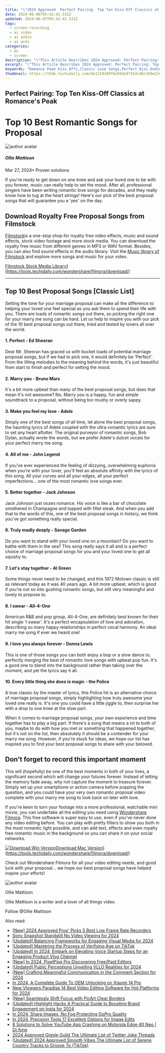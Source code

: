 ```yaml
---
title: "\"2024 Approved  Perfect Pairing  Top Ten Kiss-Off Classics at Romance's Peak\""
date: 2024-06-06T05:42:41.531Z
updated: 2024-06-07T05:42:41.531Z
tags: 
  - screen-recording
  - ai video
  - ai audio
  - ai auto
categories: 
  - ai
  - screen
description: "\"This Article Describes 2024 Approved: Perfect Pairing: Top Ten Kiss-Off Classics at Romance's Peak\""
excerpt: "\"This Article Describes 2024 Approved: Perfect Pairing: Top Ten Kiss-Off Classics at Romance's Peak\""
keywords: "Romance Peak Kiss Offs,Classic Love Songs,Perfect Kiss Endings,Top 10 Heartbreak Hits,Romantic Classics Ending,Best Breakup Tunes,Ultimate Song Goodbyes"
thumbnail: https://thmb.techidaily.com/8e1219109f6e569a973b3c46c3d9e23c1f4eabc6e42aa2cadb4595040f5c4520.jpg
---
```


## Perfect Pairing: Top Ten Kiss-Off Classics at Romance's Peak

# Top 10 Best Romantic Songs for Proposal

![author avatar](https://images.wondershare.com/filmora/article-images/ollie-mattison.jpg)

##### Ollie Mattison

 Mar 27, 2024• Proven solutions

If you're ready to get down on one knee and ask your loved one to be with you forever, music can really help to set the mood. After all, professional singers have been writing romantic love songs for decades, and they really know how to tug at the heart strings! Here's our pick of the best proposal songs that will guarantee you a 'yes' on the day.

## Download Royalty Free Proposal Songs from Filmstock

[Filmstock](https://tools.techidaily.com/wondershare/filmora/download/)is a one-stop shop for royalty free video effects, music and sound effects, stock video footage and more stock media. You can download the royalty free music from different genres in MP3 or WAV format. Besides, you can also find sound effects in the audio library. Visit the [Music library of Filmstock](https://tools.techidaily.com/wondershare/filmora/download/) and explore more songs and music for your video.

[Filmstock Stock Media Library](https://images.wondershare.com/filmora/article-images/Filmstock-stock-media-library-banner.jpg)](https://tools.techidaily.com/wondershare/filmora/download/)

---

## Top 10 Best Proposal Songs \[Classic List\]

Setting the tone for your marriage proposal can make all the difference to helping your loved one feel special as you ask them to spend their life with you. There are loads of romantic songs out there, so picking the right one for your marry me song can be hard. Let us help to inspire you with our pick of the 10 best proposal songs out there, tried and tested by lovers all over the world.

#### 1\. Perfect - Ed Sheeran

Dear Mr. Sheeran has graced us with bucket loads of potential marriage proposal songs, but if we had to pick one, it would definitely be ‘Perfect'. From the lilting melodies to the meaning behind the words, it's just beautiful from start to finish and perfect for setting the mood.

#### 2\. Marry you - Bruno Mars

It's a bit more upbeat than many of the best proposal songs, but does that mean it's not awesome? No. Marry you is a happy, fun and simple soundtrack to a proposal, without being too mushy or overly sappy.

#### 3\. Make you feel my love - Adele

Simply one of the best songs of all time, let alone the best proposal songs, the haunting lyrics of Adele coupled with the ultra-romantic lyrics are sure to set any heart aflutter. The original purveyor of romantic songs, Bob Dylan, actually wrote the words, but we prefer Adele's dulcet vocals for your perfect marry me song.

#### 4\. All of me - John Legend

If you've ever experienced the feeling of dizzying, overwhelming euphoria when you're with your lover, you'll feel an absolute affinity with the lyrics of this song. All your curves and all your edges, all your perfect imperfections… one of the most romantic love songs ever.

#### 5\. Better together - Jack Johnson

Jack Johnson just oozes romance. His voice is like a bar of chocolate smothered in Champagne and topped with fillet steak. And when you add that to the words of this, one of the best proposal songs in history, we think you've got something really special.

#### 6\. Truly madly deeply - Savage Garden

Do you want to stand with your loved one on a mountain? Do you want to bathe with them in the sea? This song really says it all and is a perfect choice of marriage proposal songs for you and your loved one to get all squishy to.

#### 7\. Let's stay together - Al Green

Some things never need to be changed, and this 1972 Motown classic is still as relevant today as it was 40 years ago. A bit more upbeat, which is good if you're not so into gushing romantic songs, but still very meaningful and lovely to propose to.

#### 8\. I swear - All-4-One

American R&B and pop group, All-4-One, are definitely best known for their hit single ‘I swear'. It's a perfect encapsulation of love and adoration, describing so many happy relationships in perfect vocal harmony. An ideal marry me song if ever we heard one!

#### 9\. I love you always forever - Donna Lewis

This is one of those songs you can both enjoy a bop or a slow dance to, perfectly merging the best of romantic love songs with upbeat pop fun. It's a good one to blend into the background rather than taking over the moment, and yet the lyrics say it all.

#### 10\. Every little thing she does is magic - the Police

A true classic by the master of lyrics, this Police hit is an alternative choice of marriage proposal songs, simply highlighting how truly awesome your loved one really is. It's one you could have a little jiggle to, then surprise her with a drop to one knee at the slow part.

When it comes to marriage proposal songs, your own experience and time together has to play a big part. If there's a song that means a lot to both of you, maybe to do with how you met or something that happened together, but it's not on the list, then absolutely it should be a contender for your marry me song. However, if you're stuck for ideas, we hope our list has inspired you to find your best proposal songs to share with your beloved.

## Don't forget to record this important moment

This will (hopefully) be one of the best moments in both of your lives, a significant second which will change your futures forever. Instead of letting the memory fade away, why not capture the moment to treasure forever. Simply set up your smartphone or action camera before popping the question, and you could have your very own romantic proposal video complete with your marry me song to look back on later with love.

If you're keen to turn your footage into a more professional, watchable mini movie, you can undertake all the editing you need using [Wondershare Filmora](https://tools.techidaily.com/wondershare/filmora/download/). This free software is super easy to use, even if you've never done any video editing before. You can play with pretty filters to show you both in the most romantic light possible, and can add text, effects and even royalty free romantic music in the background so you can share it on your social networks.

[![Download Win Version](https://images.wondershare.com/filmora/guide/download-btn-win.jpg)](https://tools.techidaily.com/wondershare/filmora/download/)[Download Mac Version](https://images.wondershare.com/filmora/guide/download-btn-mac.jpg)](https://tools.techidaily.com/wondershare/filmora/download/)

Check out Wondershare Filmora for all your video editing needs, and good luck with your proposal… we hope our best proposal songs have helped inspire your efforts!

![author avatar](https://images.wondershare.com/filmora/article-images/ollie-mattison.jpg)

Ollie Mattison

Ollie Mattison is a writer and a lover of all things video.

Follow @Ollie Mattison


<ins class="adsbygoogle"
     style="display:block"
     data-ad-format="autorelaxed"
     data-ad-client="ca-pub-7571918770474297"
     data-ad-slot="1223367746"></ins>



<ins class="adsbygoogle"
     style="display:block"
     data-ad-client="ca-pub-7571918770474297"
     data-ad-slot="8358498916"
     data-ad-format="auto"
     data-full-width-responsive="true"></ins>


<span class="atpl-alsoreadstyle">Also read:</span>
<div><ul>
<li><a href="https://vp-tips.techidaily.com/new-2024-approved-pros-picks-5-best-low-frame-rate-recorders/"><u>[New] 2024 Approved  Pros' Picks  5 Best Low Frame Rate Recorders</u></a></li>
<li><a href="https://vp-tips.techidaily.com/sony-snapshot-standstill-no-video-viewing-for-2024/"><u>Sony Snapshot Standstill  No Video Viewing for 2024</u></a></li>
<li><a href="https://vp-tips.techidaily.com/updated-balancing-frameworks-for-engaging-visual-media-for-2024/"><u>[Updated] Balancing Frameworks for Engaging Visual Media for 2024</u></a></li>
<li><a href="https://vp-tips.techidaily.com/updated-mastering-the-process-of-verifying-age-on-tiktok/"><u>[Updated] Mastering the Process of Verifying Age on TikTok</u></a></li>
<li><a href="https://vp-tips.techidaily.com/updated-in-2024-embark-on-elevating-voice-startup-steps-for-an-engaging-product-vlog-channel/"><u>[Updated] In 2024, Embark on Elevating Voice  Startup Steps for an Engaging Product Vlog Channel</u></a></li>
<li><a href="https://vp-tips.techidaily.com/new-in-2024-pixelpipe-pro-discovering-freepaid-editors/"><u>[New] In 2024, PixelPipe Pro  Discovering Free/Paid Editors</u></a></li>
<li><a href="https://vp-tips.techidaily.com/updated-public-perceptions-unveiling-vllo-realities-for-2024/"><u>[Updated] Public Perceptions  Unveiling VLLO Realities for 2024</u></a></li>
<li><a href="https://vp-tips.techidaily.com/new-crafting-meaningful-communication-in-the-comment-section-for-2024/"><u>[New] Crafting Meaningful Communication in the Comment Section for 2024</u></a></li>
<li><a href="https://unlock-android.techidaily.com/in-2024-a-complete-guide-to-oem-unlocking-on-xiaomi-14-pro-by-drfone-android/"><u>In 2024, A Complete Guide To OEM Unlocking on Xiaomi 14 Pro</u></a></li>
<li><a href="https://ai-video-apps.techidaily.com/new-vloggers-paradise-14-best-video-editing-software-for-hot-platforms-for-2024/"><u>New Vloggers Paradise 14 Best Video Editing Software for Hot Platforms for 2024</u></a></li>
<li><a href="https://extra-guidance.techidaily.com/new-seamlessly-shift-focus-with-picart-clear-borders/"><u>[New] Seamlessly Shift Focus with PicArt Clear Borders</u></a></li>
<li><a href="https://instagram-video-recordings.techidaily.com/updated-highlight-hacks-a-practical-guide-to-boosting-brand-engagement-on-insta-for-2024/"><u>[Updated] Highlight Hacks  A Practical Guide to Boosting Brand Engagement on Insta for 2024</u></a></li>
<li><a href="https://extra-support.techidaily.com/in-2024-sharp-images-no-fog-protecting-gopro-quality/"><u>In 2024, Sharp Images, No Fog  Protecting GoPro Quality</u></a></li>
<li><a href="https://extra-guidance.techidaily.com/in-2024-precision-tools-17-excellent-options-for-image-edits/"><u>In 2024, Precision Tools  17 Excellent Options for Image Edits</u></a></li>
<li><a href="https://howto.techidaily.com/8-solutions-to-solve-youtube-app-crashing-on-motorola-edge-40-neo-drfone-by-drfone-fix-android-problems-fix-android-problems/"><u>8 Solutions to Solve YouTube App Crashing on Motorola Edge 40 Neo | Dr.fone</u></a></li>
<li><a href="https://twitter-videos.techidaily.com/2024-approved-giggle-guild-the-ultimate-list-of-twitter-joke-threads/"><u>2024 Approved  Giggle Guild  The Ultimate List of Twitter Joke Threads</u></a></li>
<li><a href="https://tiktok-video-recordings.techidaily.com/updated-2024-approved-smooth-vibes-the-ultimate-list-of-serene-country-tracks-to-groove-to-tiktok/"><u>[Updated] 2024 Approved  Smooth Vibes  The Ultimate List of Serene Country Tracks to Groove To (TikTok)</u></a></li>
</ul></div>
